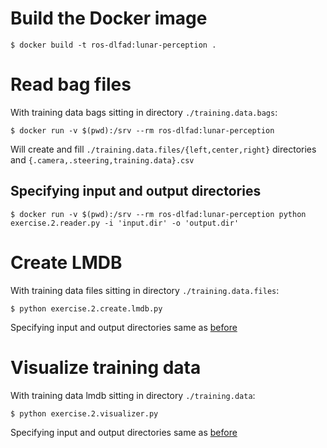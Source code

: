 # Build the Docker image
```
$ docker build -t ros-dlfad:lunar-perception .
```
# Read bag files
With training data bags sitting in directory `./training.data.bags`:
```
$ docker run -v $(pwd):/srv --rm ros-dlfad:lunar-perception
```
Will create and fill `./training.data.files/{left,center,right}` directories
and `{.camera,.steering,training.data}.csv`
## Specifying input and output directories
```
$ docker run -v $(pwd):/srv --rm ros-dlfad:lunar-perception python exercise.2.reader.py -i 'input.dir' -o 'output.dir'
```
# Create LMDB
With training data files sitting in directory `./training.data.files`:
```
$ python exercise.2.create.lmdb.py
```
Specifying input and output directories same as [before](#Specifying-input-and-output-directories)
# Visualize training data
With training data lmdb sitting in directory `./training.data`:
```
$ python exercise.2.visualizer.py
```
Specifying input and output directories same as [before](#Specifying-input-and-output-directories)
